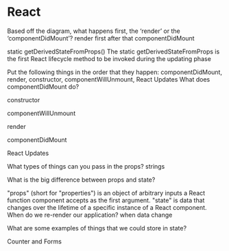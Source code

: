 # React 

Based off the diagram, what happens first, the ‘render’ or the ‘componentDidMount’? render first after that componentDidMount

 static getDerivedStateFromProps() The static getDerivedStateFromProps is the first React lifecycle method to be invoked during the updating phase

 Put the following things in the order that they happen: componentDidMount, render, constructor, componentWillUnmount, React Updates
What does componentDidMount do?

constructor

componentWillUnmount

render

componentDidMount



 React Updates

  
  What types of things can you pass in the props?  strings 

What is the big difference between props and state?

  "props" (short for "properties") is an object of arbitrary inputs a React function component accepts as the first argument. "state" is data that changes over the lifetime of a specific instance of a React component.
When do we re-render our application? when data change

What are some examples of things that we could store in state?


 Counter and Forms